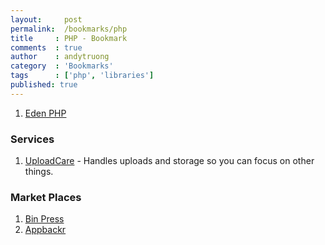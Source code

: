 ```yaml
---
layout:     post
permalink:  /bookmarks/php
title     : PHP - Bookmark
comments  : true
author    : andytruong
category  : 'Bookmarks'
tags      : ['php', 'libraries']
published: true
---
```


1. [Eden PHP](http://www.eden-php.com/ "PHP library designed for rapid prototyping, with less code")

### Services

1. [UploadCare](http://uploadcare.com/ "") - Handles uploads and storage so you can focus on other things.

### Market Places

1. [Bin Press ](http://www.binpress.com/browse/php "")
1. [Appbackr](http://www.appbackr.com/ "")

